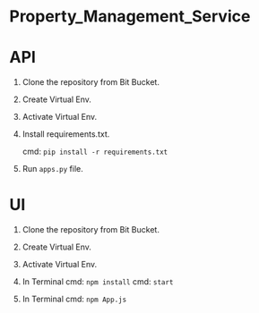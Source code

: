 # Property_Management_Service

# API
1. Clone the repository from Bit Bucket.

2. Create Virtual Env.

3. Activate Virtual Env.

4. Install requirements.txt.

    cmd: `pip install -r requirements.txt`
    
5. Run `apps.py` file.

# UI
1. Clone the repository from Bit Bucket.

2. Create Virtual Env.

3. Activate Virtual Env.

4. In Terminal
   cmd: `npm install`
   cmd: `start`
5. In Terminal
   cmd: `npm App.js`
